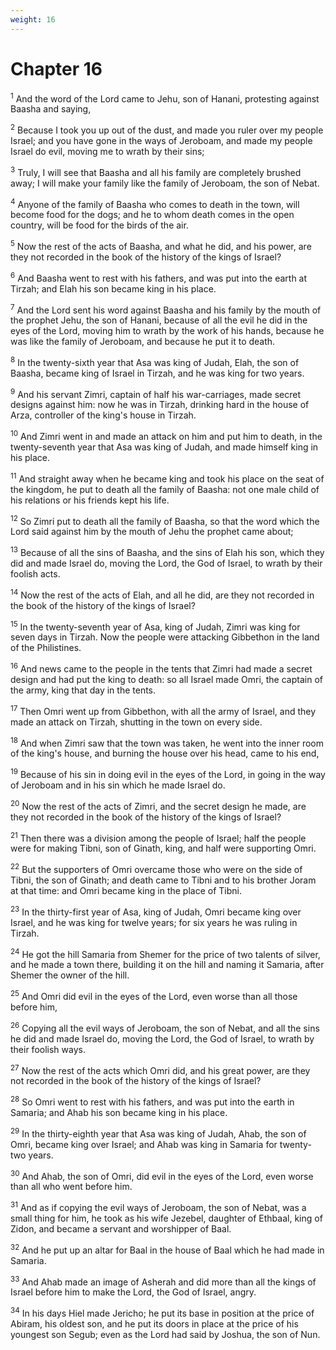 ```yaml
---
weight: 16
---
```


# Chapter 16

<sup>1</sup> And the word of the Lord came to Jehu, son of Hanani, protesting against Baasha and saying, 

<sup>2</sup> Because I took you up out of the dust, and made you ruler over my people Israel; and you have gone in the ways of Jeroboam, and made my people Israel do evil, moving me to wrath by their sins; 

<sup>3</sup> Truly, I will see that Baasha and all his family are completely brushed away; I will make your family like the family of Jeroboam, the son of Nebat. 

<sup>4</sup> Anyone of the family of Baasha who comes to death in the town, will become food for the dogs; and he to whom death comes in the open country, will be food for the birds of the air. 

<sup>5</sup> Now the rest of the acts of Baasha, and what he did, and his power, are they not recorded in the book of the history of the kings of Israel? 

<sup>6</sup> And Baasha went to rest with his fathers, and was put into the earth at Tirzah; and Elah his son became king in his place. 

<sup>7</sup> And the Lord sent his word against Baasha and his family by the mouth of the prophet Jehu, the son of Hanani, because of all the evil he did in the eyes of the Lord, moving him to wrath by the work of his hands, because he was like the family of Jeroboam, and because he put it to death. 

<sup>8</sup> In the twenty-sixth year that Asa was king of Judah, Elah, the son of Baasha, became king of Israel in Tirzah, and he was king for two years. 

<sup>9</sup> And his servant Zimri, captain of half his war-carriages, made secret designs against him: now he was in Tirzah, drinking hard in the house of Arza, controller of the king's house in Tirzah. 

<sup>10</sup> And Zimri went in and made an attack on him and put him to death, in the twenty-seventh year that Asa was king of Judah, and made himself king in his place. 

<sup>11</sup> And straight away when he became king and took his place on the seat of the kingdom, he put to death all the family of Baasha: not one male child of his relations or his friends kept his life. 

<sup>12</sup> So Zimri put to death all the family of Baasha, so that the word which the Lord said against him by the mouth of Jehu the prophet came about; 

<sup>13</sup> Because of all the sins of Baasha, and the sins of Elah his son, which they did and made Israel do, moving the Lord, the God of Israel, to wrath by their foolish acts. 

<sup>14</sup> Now the rest of the acts of Elah, and all he did, are they not recorded in the book of the history of the kings of Israel? 

<sup>15</sup> In the twenty-seventh year of Asa, king of Judah, Zimri was king for seven days in Tirzah. Now the people were attacking Gibbethon in the land of the Philistines. 

<sup>16</sup> And news came to the people in the tents that Zimri had made a secret design and had put the king to death: so all Israel made Omri, the captain of the army, king that day in the tents. 

<sup>17</sup> Then Omri went up from Gibbethon, with all the army of Israel, and they made an attack on Tirzah, shutting in the town on every side. 

<sup>18</sup> And when Zimri saw that the town was taken, he went into the inner room of the king's house, and burning the house over his head, came to his end, 

<sup>19</sup> Because of his sin in doing evil in the eyes of the Lord, in going in the way of Jeroboam and in his sin which he made Israel do. 

<sup>20</sup> Now the rest of the acts of Zimri, and the secret design he made, are they not recorded in the book of the history of the kings of Israel? 

<sup>21</sup> Then there was a division among the people of Israel; half the people were for making Tibni, son of Ginath, king, and half were supporting Omri. 

<sup>22</sup> But the supporters of Omri overcame those who were on the side of Tibni, the son of Ginath; and death came to Tibni and to his brother Joram at that time: and Omri became king in the place of Tibni. 

<sup>23</sup> In the thirty-first year of Asa, king of Judah, Omri became king over Israel, and he was king for twelve years; for six years he was ruling in Tirzah. 

<sup>24</sup> He got the hill Samaria from Shemer for the price of two talents of silver, and he made a town there, building it on the hill and naming it Samaria, after Shemer the owner of the hill. 

<sup>25</sup> And Omri did evil in the eyes of the Lord, even worse than all those before him, 

<sup>26</sup> Copying all the evil ways of Jeroboam, the son of Nebat, and all the sins he did and made Israel do, moving the Lord, the God of Israel, to wrath by their foolish ways. 

<sup>27</sup> Now the rest of the acts which Omri did, and his great power, are they not recorded in the book of the history of the kings of Israel? 

<sup>28</sup> So Omri went to rest with his fathers, and was put into the earth in Samaria; and Ahab his son became king in his place. 

<sup>29</sup> In the thirty-eighth year that Asa was king of Judah, Ahab, the son of Omri, became king over Israel; and Ahab was king in Samaria for twenty-two years. 

<sup>30</sup> And Ahab, the son of Omri, did evil in the eyes of the Lord, even worse than all who went before him. 

<sup>31</sup> And as if copying the evil ways of Jeroboam, the son of Nebat, was a small thing for him, he took as his wife Jezebel, daughter of Ethbaal, king of Zidon, and became a servant and worshipper of Baal. 

<sup>32</sup> And he put up an altar for Baal in the house of Baal which he had made in Samaria. 

<sup>33</sup> And Ahab made an image of Asherah and did more than all the kings of Israel before him to make the Lord, the God of Israel, angry. 

<sup>34</sup> In his days Hiel made Jericho; he put its base in position at the price of Abiram, his oldest son, and he put its doors in place at the price of his youngest son Segub; even as the Lord had said by Joshua, the son of Nun. 


